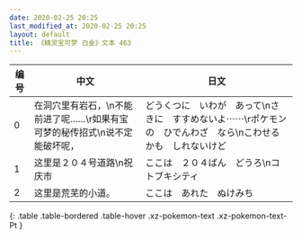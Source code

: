 ```yaml
---
date: 2020-02-25 20:25
last_modified_at: 2020-02-25 20:25
layout: default
title: 《精灵宝可梦 白金》文本 463
---
```

| 编号 | 中文 | 日文 |
| ---- | ---- | ---- |
| 0 | 在洞穴里有岩石，\n不能前进了呢……\r如果有宝可梦的秘传招式\n说不定能破坏呢， | どうくつに　いわが　あって\nさきに　すすめないよ⋯⋯\rポケモンの　ひでんわざ　なら\nこわせるかも　しれないけど |
| 1 | 这里是２０４号道路\n祝庆市 | ここは　２０４ばん　どうろ\nコトブキシティ |
| 2 | 这里是荒芜的小道。 | ここは　あれた　ぬけみち |
{: .table .table-bordered .table-hover .xz-pokemon-text .xz-pokemon-text-Pt }